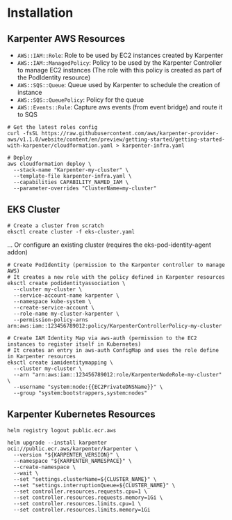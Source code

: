 # Installation

## Karpenter AWS Resources

- `AWS::IAM::Role`: Role to be used by EC2 instances created by Karpenter
- `AWS::IAM::ManagedPolicy`: Policy to be used by the Karpenter Controller to manage EC2 instances (The role with this policy is created as part of the PodIdentity resource)
- `AWS::SQS::Queue`: Queue used by Karpenter to schedule the creation of instance
- `AWS::SQS::QueuePolicy`: Policy for the queue
- `AWS::Events::Rule`: Capture aws events (from event bridge) and route it to SQS

```shell
# Get the latest roles config
curl -fsSL https://raw.githubusercontent.com/aws/karpenter-provider-aws/v1.1.0/website/content/en/preview/getting-started/getting-started-with-karpenter/cloudformation.yaml > karpenter-infra.yaml

# Deploy
aws cloudformation deploy \
  --stack-name "Karpenter-my-cluster" \
  --template-file karpenter-infra.yaml \
  --capabilities CAPABILITY_NAMED_IAM \
  --parameter-overrides "ClusterName=my-cluster"
```

## EKS Cluster

```shell
# Create a cluster from scratch
eksctl create cluster -f eks-cluster.yaml
```

... Or configure an existing cluster (requires the eks-pod-identity-agent addon)

```shell
# Create PodIdentity (permission to the Karpenter controller to manage AWS)
# It creates a new role with the policy defined in Karpenter resources
eksctl create podidentityassociation \
  --cluster my-cluster \
  --service-account-name karpenter \
  --namespace kube-system \
  --create-service-account \
  --role-name my-cluster-karpenter \
  --permission-policy-arns arn:aws:iam::123456789012:policy/KarpenterControllerPolicy-my-cluster
```

```shell
# Create IAM Identity Map via aws-auth (permission to the EC2 instances to register itself in Kubernetes)
# It creates an entry in aws-auth ConfigMap and uses the role define in Karpenter resources
eksctl create iamidentitymapping \
  --cluster my-cluster \
  --arn "arn:aws:iam::123456789012:role/KarpenterNodeRole-my-cluster" \
  --username "system:node:{{EC2PrivateDNSName}}" \
  --group "system:bootstrappers,system:nodes"
```

## Karpenter Kubernetes Resources

```shell
helm registry logout public.ecr.aws

helm upgrade --install karpenter oci://public.ecr.aws/karpenter/karpenter \
  --version "${KARPENTER_VERSION}" \
  --namespace "${KARPENTER_NAMESPACE}" \
  --create-namespace \
  --wait \
  --set "settings.clusterName=${CLUSTER_NAME}" \
  --set "settings.interruptionQueue=${CLUSTER_NAME}" \
  --set controller.resources.requests.cpu=1 \
  --set controller.resources.requests.memory=1Gi \
  --set controller.resources.limits.cpu=1 \
  --set controller.resources.limits.memory=1Gi
```
